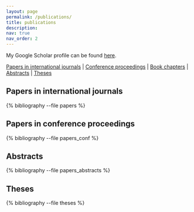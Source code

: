 ```yaml
---
layout: page
permalink: /publications/
title: publications
description:
nav: true
nav_order: 2
---
```


My Google Scholar profile can be found [here](http://scholar.google.nl/citations?user=pKFkfq4AAAAJ).

<a href="#journals">Papers in international journals</a> |
<a href="#proc">Conference proceedings</a> |
<a href="#book">Book chapters</a> |
<a href="#abs">Abstracts</a> |
<a href="#theses">Theses</a>

<!-- _pages/publications.md -->
<div class="publications">

<h2><a id="journals"></a>Papers in international journals</h2>
{% bibliography --file papers %}
<h2><a id="proc"></a>Papers in conference proceedings</h2>
{% bibliography --file papers_conf %}
<h2><a id="abs"></a>Abstracts</h2>
{% bibliography --file papers_abstracts %}
<h2><a id="theses"></a>Theses</h2>
{% bibliography --file theses %}

</div>
